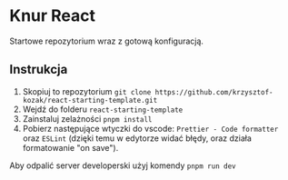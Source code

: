 # Knur React

Startowe repozytorium wraz z gotową konfiguracją.

## Instrukcja

1. Skopiuj to repozytorium `git clone https://github.com/krzysztof-kozak/react-starting-template.git`
2. Wejdź do folderu `react-starting-template`
3. Zainstaluj zelażności `pnpm install`
4. Pobierz następujące wtyczki do vscode: `Prettier - Code formatter` oraz `ESLint` (dzięki temu w edytorze widać błędy, oraz działa formatowanie "on save").

Aby odpalić server developerski użyj komendy `pnpm run dev`
